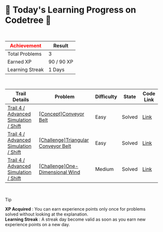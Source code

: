 # 🌲 Today's Learning Progress on Codetree 🌲

<br />

| <span style="color:red;display:block;text-align:center;"> **Achievement**</span> | Result |
|---|---|
|Total Problems| 3 |
| Earned XP | 90 / 90 XP |
| Learning Streak | 1 Days |

<br />

|Trail Details|Problem|Difficulty|State|Code Link|
|---|---|---|---|---|
|[Trail 4 / Advanced Simulation / Shift](https://www.codetree.ai/trail-info/intermediate-low/)|[[Concept]Conveyor Belt](https://www.codetree.ai/trails/complete/curated-cards/intro-conveyor-belt/)|Easy|Solved|[Link](https://github.com/CHO-YoungSeok/codeTree/blob/main/250907/%EC%BB%A8%EB%B2%A0%EC%9D%B4%EC%96%B4%20%EB%B2%A8%ED%8A%B8/conveyor-belt.java)|
|[Trail 4 / Advanced Simulation / Shift](https://www.codetree.ai/trail-info/intermediate-low/)|[[Challenge]Triangular Conveyor Belt](https://www.codetree.ai/trails/complete/curated-cards/challenge-conveyor-belt-triangle/)|Easy|Solved|[Link](https://github.com/CHO-YoungSeok/codeTree/blob/main/250907/%EC%82%BC%EA%B0%81%ED%98%95%20%EC%BB%A8%EB%B2%A0%EC%9D%B4%EC%96%B4%20%EB%B2%A8%ED%8A%B8/conveyor-belt-triangle.java)|
|[Trail 4 / Advanced Simulation / Shift](https://www.codetree.ai/trail-info/intermediate-low/)|[[Challenge]One-Dimensional Wind](https://www.codetree.ai/trails/complete/curated-cards/challenge-The-1D-wind-blows/)|Medium|Solved|[Link](https://github.com/CHO-YoungSeok/codeTree/blob/main/250907/One-Dimensional%20Wind/The-1D-wind-blows.java)|


<br />

> [!TIP]
> **XP Acquired** : You can earn experience points only once for problems solved without looking at the explanation.  
> **Learning Streak** : A streak day become valid as soon as you earn new experience points on a new day.

